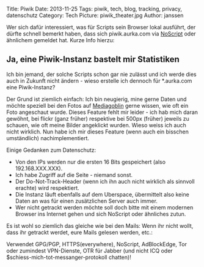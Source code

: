 Title: Piwik
Date: 2013-11-25
Tags: piwik, tech, blog, tracking, privacy, datenschutz
Category: Tech
Picture: piwik_theater.jpg
Author: janssen

Wer sich dafür interessiert, was für Scripts sein Browser lokal ausführt, der dürfte schnell bemerkt haben, dass sich piwik.aurka.com via [NoScript](https://en.wikipedia.org/wiki/NoScript "Wikipedia zu NoScript") oder ähnlichem gemeldet hat. Kurze Info hierzu:

## Ja, eine Piwik-Instanz bastelt mir Statistiken

Ich bin jemand, der solche Scripts schon gar nie zulässt und ich werde dies auch in Zukunft nicht ändern - wieso erstelle ich dennoch für *.aurka.com eine Piwik-Instanz?

Der Grund ist ziemlich einfach: Ich bin neugierig, mine gerne Daten und möchte speziell bei den Fotos auf [Mediagoblin](http://mediagoblin.aurka.com "mediagoblin.aurka.com") gerne wissen, wie oft ein Foto angeschaut wurde. Dieses Feature fehlt mir leider - ich hab mich daran gewöhnt, bei flickr (ganz früher) respektive bei 500px (früher) jeweils zu schauen, wie oft meine Bilder angeklickt wurden. Wieso weiss ich auch nicht wirklich. Nun habe ich mir dieses Feature (wenn auch ein bisschen umständlich) nachimplementiert.

Einige Gedanken zum Datenschutz:
* Von den IPs werden nur die ersten 16 Bits gespeichert (also 192.168.XXX.XXX).
* Ich habe Zugriff auf die Seite - niemand sonst.
* Der Do-Not-Track-Header (wenn ich ihn auch nicht wirklich als sinnvoll erachte) wird respektiert.
* Die Instanz läuft ebenfalls auf dem Uberspace, übermittelt also keine Daten an was für einen zusätzlichen Server auch immer.
* Wer nicht getrackt werden möchte soll doch bitte mit einem modernen Browser ins Internet gehen und sich NoScript oder ähnliches zutun.


Es ist wohl so ziemlich das gleiche wie bei den Mails: Wenn ihr nicht wollt, dass ihr getrackt werdet, eure Mails gelesen werden, etc.:

Verwendet GPG/PGP, HTTPS(everywhere), NoScript, AdBlockEdge, Tor oder zumindest VPN-Dienste, OTR für Jabber (und nicht ICQ oder $schiess-mich-tot-messanger-protokoll chatten)!
